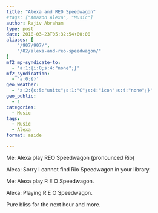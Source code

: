```yaml
---
title: "Alexa and REO Speedwagon"
#tags: ["Amazon Alexa", "Music"]
author: Rajiv Abraham
type: post
date: 2018-03-23T05:32:54+00:00
aliases: [
    "/907/907/",
    "/82/alexa-and-reo-speedwagon/"
]
mf2_mp-syndicate-to:
  - 'a:1:{i:0;s:4:"none";}'
mf2_syndication:
  - 'a:0:{}'
geo_weather:
  - 'a:2:{s:5:"units";s:1:"C";s:4:"icon";s:4:"none";}'
geo_public:
  - 1
categories:
  - Music
tags:
  - Music
  - Alexa
format: aside

---
```

<p style="text-align: justify;">
  Me: Alexa play REO Speedwagon (pronounced Rio)
</p>

<p style="text-align: justify;">
  Alexa: Sorry I cannot find Rio Speedwagon in your library.
</p>

<p style="text-align: justify;">
  Me: Alexa play R E O Speedwagon.
</p>

<p style="text-align: justify;">
  Alexa: Playing R E O Speedwagon.
</p>

<p style="text-align: justify;">
  Pure bliss for the next hour and more.
</p>